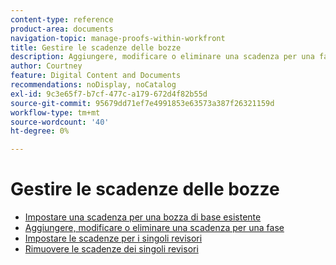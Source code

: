 ```yaml
---
content-type: reference
product-area: documents
navigation-topic: manage-proofs-within-workfront
title: Gestire le scadenze delle bozze
description: Aggiungere, modificare o eliminare una scadenza per una fase
author: Courtney
feature: Digital Content and Documents
recommendations: noDisplay, noCatalog
exl-id: 9c3e65f7-b7cf-477c-a179-672d4f82b55d
source-git-commit: 95679dd71ef7e4991853e63573a387f26321159d
workflow-type: tm+mt
source-wordcount: '40'
ht-degree: 0%

---
```


# Gestire le scadenze delle bozze

* [Impostare una scadenza per una bozza di base esistente](../../../../review-and-approve-work/proofing/managing-proofs-within-workfront/manage-proof-deadlines/set-deadline-basic-proof.md)
* [Aggiungere, modificare o eliminare una scadenza per una fase](../../../../review-and-approve-work/proofing/managing-proofs-within-workfront/manage-proof-deadlines/add-edit-delete-deadline.md)
* [Impostare le scadenze per i singoli revisori](../../../../review-and-approve-work/proofing/managing-proofs-within-workfront/manage-proof-deadlines/set-individual-deadlines.md)
* [Rimuovere le scadenze dei singoli revisori](../../../../review-and-approve-work/proofing/managing-proofs-within-workfront/manage-proof-deadlines/remove-individual-deadlines.md)
